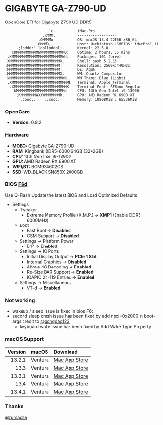 # GIGABYTE GA-Z790-UD

OpenCore EFI for Gigabyte Z790 UD DDR5


```text
                    'c.          iMac-Pro 
                 ,xNMM.          ------------------ 
               .OMMMMo           OS: macOS 13.4 22F66 x86_64 
               OMMM0,            Host: Hackintosh (SMBIOS: iMacPro1,1) 
     .;loddo:' loolloddol;.      Kernel: 22.5.0 
   cKMMMMMMMMMMNWMMMMMMMMMM0:    Uptime: 2 hours, 25 mins 
 .KMMMMMMMMMMMMMMMMMMMMMMMWd.    Packages: 101 (brew) 
 XMMMMMMMMMMMMMMMMMMMMMMMX.      Shell: bash 5.2.15 
;MMMMMMMMMMMMMMMMMMMMMMMM:       Resolution: 2560x1440@2x 
:MMMMMMMMMMMMMMMMMMMMMMMM:       DE: Aqua 
.MMMMMMMMMMMMMMMMMMMMMMMMX.      WM: Quartz Compositor 
 kMMMMMMMMMMMMMMMMMMMMMMMMWd.    WM Theme: Blue (Light) 
 .XMMMMMMMMMMMMMMMMMMMMMMMMMMk   Terminal: Apple_Terminal 
  .XMMMMMMMMMMMMMMMMMMMMMMMMK.   Terminal Font: SFMono-Regular 
    kMMMMMMMMMMMMMMMMMMMMMMd     CPU: 13th Gen Intel i9-13900 
     ;KMMMMMMMWXXWMMMMMMMk.      GPU: AMD Radeon RX 6900 XT 
       .cooc,.    .,coo:.        Memory: 10808MiB / 65536MiB 
```

### OpenCore 
* **Version:** 0.9.2

### Hardware

* **MOBO:** Gigabyte GA-Z790-UD
* **RAM:** Kingbank DDR5-6000 64GB (32*2GB)
* **CPU:** 13th Gen Intel i9-13900
* **GPU:** AMD Radeon RX 6900 XT
* **WIFI/BT:** BCM934602CS
* **SSD:** WD_BLACK SN850X 2000GB


### BIOS [F6d](https://download.gigabyte.com/FileList/BIOS/mb_bios_z790-ud_f6d.zip)
Use Q-Flash Update the latest BIOS and Load Optimized Defaults
* Settings
	* Tweaker
		*  Extreme Memory Profile (X.M.P.) → **XMP1** (Enable DDR5 6000MHz)
	* Boot
		*  Fast Boot → **Disabled**
		*  CSM Support → **Disabled**
	* Settings → Platform Power
		* ErP → **Enabled**
	* Settings → IO Ports
		* Initial Display Output → **PCIe 1 Slot**
		* Internal Graphics → **Disabled**	
		* Above 4G Decoding → **Enabled**
		* Re-Size BAR Support → **Enabled** 
		* IOAPIC 24-119 Entries → **Enabled**
	* Settings → Miscellaneous
		* VT-d → **Enabled**


### Not working
* wakeup / sleep issue is fixed in bios F6c
* second sleep crash issue has been fixed by add npci=0x2000 in boot-args credit to [@gongdao123](https://github.com/gongdao123/GA-Z790-UD)
	* keyboard wake issue has been fixed by Add Wake Type Property

### macOS Support
| Version   | macOS | Download |
| --------: | :---- | :------- |
| 13.2.1 | Ventura | [Mac App Store](https://apps.apple.com/us/app/macos-ventura/id1638787999?mt=12) |
| 13.3 | Ventura | [Mac App Store](https://apps.apple.com/us/app/macos-ventura/id1638787999?mt=12) |
| 13.3.1 | Ventura | [Mac App Store](https://apps.apple.com/us/app/macos-ventura/id1638787999?mt=12) |
| 13.4 | Ventura | [Mac App Store](https://apps.apple.com/us/app/macos-ventura/id1638787999?mt=12) |
| 13.4.1 | Ventura | [Mac App Store](https://apps.apple.com/us/app/macos-ventura/id1638787999?mt=12) |

### Thanks

[@rursache](https://github.com/rursache/Hackintosh-13900k-Z690-AORUS-ELITE-AX-DDR5-AMD-6900XT)

